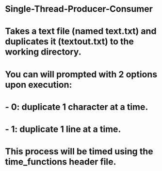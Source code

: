 # Single-Thread-Producer-Consumer
# Takes a text file (named text.txt) and duplicates it (textout.txt) to the working directory.
# You can will prompted with 2 options upon execution:
#         - 0: duplicate 1 character at a time.
#         - 1: duplicate 1 line at a time.
# This process will be timed using the time_functions header file.
